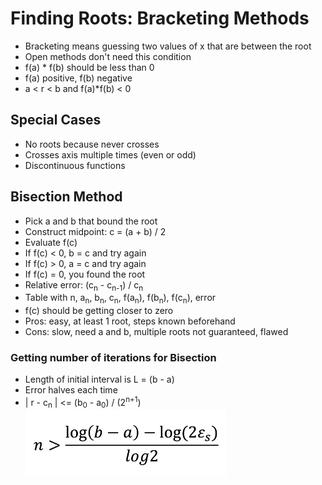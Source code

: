 # Finding Roots: Bracketing Methods
- Bracketing means guessing two values of x that are between the root
- Open methods don't need this condition
- f(a) * f(b) should be less than 0
- f(a) positive, f(b) negative
- a < r < b and f(a)*f(b) < 0

## Special Cases
- No roots because never crosses
- Crosses axis multiple times (even or odd)
- Discontinuous functions

## Bisection Method
- Pick a and b that bound the root
- Construct midpoint: c = (a + b) / 2
- Evaluate f(c)
- If f(c) < 0, b = c and try again
- If f(c) > 0, a = c and try again
- If f(c) = 0, you found the root
- Relative error: (c<sub>n</sub> - c<sub>n-1</sub>) / c<sub>n</sub>
- Table with n, a<sub>n</sub>, b<sub>n</sub>, c<sub>n</sub>, f(a<sub>n</sub>), f(b<sub>n</sub>), f(c<sub>n</sub>), error
- f(c) should be getting closer to zero
- Pros: easy, at least 1 root, steps known beforehand
- Cons: slow, need a and b, multiple roots not guaranteed, flawed

### Getting number of iterations for Bisection
- Length of initial interval is L = (b - a)
- Error halves each time
- | r - c<sub>n</sub> | <= (b<sub>0</sub> - a<sub>0</sub>) / (2<sup>n+1</sup>)
![](img/bisect_n.png)
